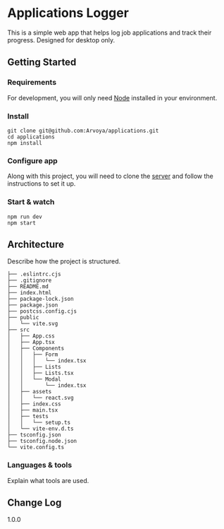 # Applications Logger

This is a simple web app that helps log job applications and track their progress.
Designed for desktop only.

## Getting Started

### Requirements

For development, you will only need [Node](http://nodejs.org/) installed in your
environment.

### Install

    git clone git@github.com:Arvoya/applications.git
    cd applications
    npm install

### Configure app

Along with this project, you will need to clone the [server](link) and follow the
instructions to set it up.

### Start & watch

    npm run dev
    npm start

## Architecture

Describe how the project is structured.

```
├── .eslintrc.cjs
├── .gitignore
├── README.md
├── index.html
├── package-lock.json
├── package.json
├── postcss.config.cjs
├── public
│   └── vite.svg
├── src
│   ├── App.css
│   ├── App.tsx
│   ├── Components
│   │   ├── Form
│   │   │   └── index.tsx
│   │   ├── Lists
│   │   ├── Lists.tsx
│   │   └── Modal
│   │       └── index.tsx
│   ├── assets
│   │   └── react.svg
│   ├── index.css
│   ├── main.tsx
│   ├── tests
│   │   └── setup.ts
│   └── vite-env.d.ts
├── tsconfig.json
├── tsconfig.node.json
└── vite.config.ts
```

### Languages & tools

Explain what tools are used.

## Change Log

1.0.0

